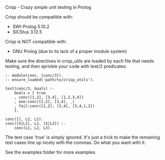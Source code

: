 Crisp - Crazy simple unit testing in Prolog

Crisp should be compatible with:
* SWI-Prolog 5.10.2
* SICStus 3.12.5

Crisp is NOT compatible with:
* GNU Prolog (due to its lack of a proper module system)

Make sure the directives in crisp_utils are loaded by each file that
needs testing, and then sprinkle your code with test/2 predicates:

	:- module(conc, [conc/3]).
	:- ensure_loaded('path/to/crisp_utils').

	test(conc/3, Goals) :-
		Goals = [ true
		, conc([1,2], [3,4], [1,2,3,4])
		, one:conc([1,2], [3,4], _)
		, fail:conc([1,2], [3,4], [3,4,1,2])
		].

	conc([], L2, L2).
	conc([X|L1], L2, [X|L3]) :-
	    conc(L1, L2, L3).

The test case 'true' is simply ignored. It's just a trick to make the
remaining test cases line up nicely with the commas. Do what you want
with it.

See the examples folder for more examples.
